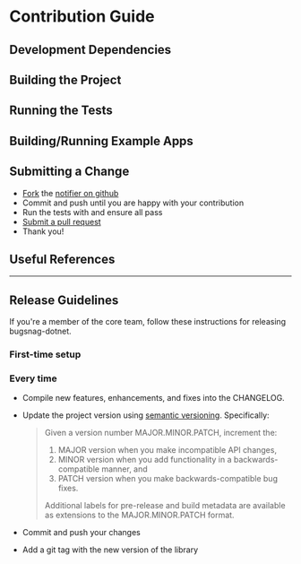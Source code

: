 # Contribution Guide

## Development Dependencies

## Building the Project

## Running the Tests

## Building/Running Example Apps

## Submitting a Change

* [Fork](https://help.github.com/articles/fork-a-repo) the
  [notifier on github](https://github.com/bugsnag/bugsnag-dotnet)
* Commit and push until you are happy with your contribution
* Run the tests with and ensure all pass
* [Submit a pull request](https://help.github.com/articles/using-pull-requests)
* Thank you!

## Useful References

----

## Release Guidelines

If you're a member of the core team, follow these instructions for releasing
bugsnag-dotnet.

### First-time setup

### Every time

* Compile new features, enhancements, and fixes into the CHANGELOG.
* Update the project version using [semantic versioning](http://semver.org).
  Specifically:

  > Given a version number MAJOR.MINOR.PATCH, increment the:
  >
  > 1. MAJOR version when you make incompatible API changes,
  > 2. MINOR version when you add functionality in a backwards-compatible
  >    manner, and
  > 3. PATCH version when you make backwards-compatible bug fixes.
  >
  > Additional labels for pre-release and build metadata are available as
  > extensions to the MAJOR.MINOR.PATCH format.

* Commit and push your changes
* Add a git tag with the new version of the library
